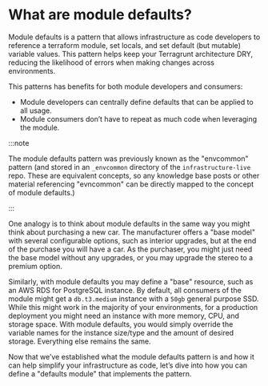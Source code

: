 # What are module defaults?

Module defaults is a pattern that allows infrastructure as code developers to reference a terraform module, set locals, and set default (but mutable) variable values. This pattern helps keep your Terragrunt architecture DRY, reducing the likelihood of errors when making changes across environments.

This patterns has benefits for both module developers and consumers:

- Module developers can centrally define defaults that can be applied to all usage.
- Module consumers don’t have to repeat as much code when leveraging the module.

:::note

The module defaults pattern was previously known as the "envcommon" pattern (and stored in an `_envcommon` directory of the `infrastructure-live` repo. These are equivalent concepts, so any knowledge base posts or other material referencing "evncommon" can be directly mapped to the concept of module defaults.)

:::

One analogy is to think about module defaults in the same way you might think about purchasing a new car. The manufacturer offers a "base model" with several configurable options, such as interior upgrades, but at the end of the purchase you will have a car. As the purchaser, you might just need the base model without any upgrades, or you may upgrade the stereo to a premium option.

Similarly, with module defaults you may define a "base" resource, such as an AWS RDS for PostgreSQL instance. By default, all consumers of the module might get a `db.t3.medium` instance with a `50gb` general purpose SSD. While this might work in the majority of your environments, for a production deployment you might need an instance with more memory, CPU, and storage space. With module defaults, you would simply override the variable names for the instance size/type and the amount of desired storage. Everything else remains the same.

Now that we’ve established what the module defaults pattern is and how it can help simplify your infrastructure as code, let’s dive into how you can define a "defaults module" that implements the pattern.


<!-- ##DOCS-SOURCER-START
{
  "sourcePlugin": "local-copier",
  "hash": "a5191a80bc3c2a55450080eb3366b165"
}
##DOCS-SOURCER-END -->
